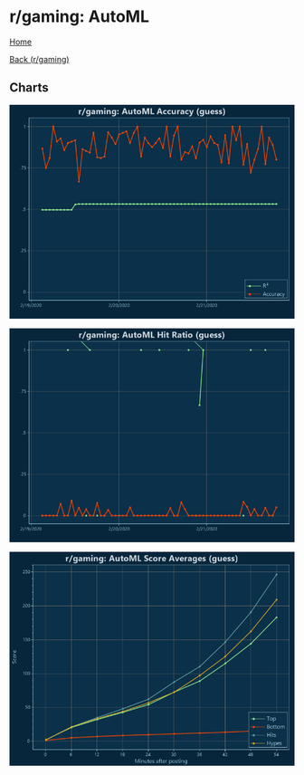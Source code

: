 # r/gaming: AutoML

[Home](../../index.md)

[Back (r/gaming)](../guess_gaming.md)

## Charts

![r/gaming R² (guess)](../../images/models/guess_gaming_AutoML_Accuracy.png "r/gaming R² (guess)")

![r/gaming Hit Ratio (guess)](../../images/models/guess_gaming_AutoML_HitRatio.png "r/gaming Hit Ratio (guess)")

![r/gaming Score Averages (guess)](../../images/models/guess_gaming_AutoML_Scores.png "r/gaming Score Averages (guess)")

